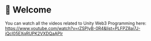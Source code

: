 <h1>👋 Welcome</h1>

You can watch all the videos related to Unity Web3 Programming here:<br>
https://www.youtube.com/watch?v=rZSPIyB-0R4&list=PLFPZ8ai7J-iQcI05EXqRUPK2VXDQaAPIr

